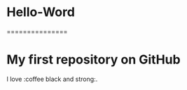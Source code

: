 # Hello-Word
===============

My first repository on GitHub
===============

I love :coffee black and strong:.
